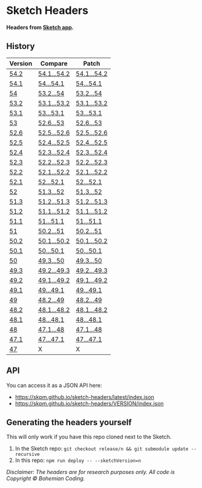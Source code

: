 # Sketch Headers

**Headers from [Sketch app](http://www.sketchapp.com).**

## History

| Version                                              | Compare | Patch |
| ---------------------------------------------------- | ------- | ----- |
| [54.2](https://github.com/skpm/sketch-headers/tree/54.2) | [54.1...54.2](https://github.com/skpm/sketch-headers/compare/54.1...54.2) | [54.1...54.2](https://github.com/skpm/sketch-headers/compare/54.1...54.2.diff) |
| [54.1](https://github.com/skpm/sketch-headers/tree/54.1) | [54...54.1](https://github.com/skpm/sketch-headers/compare/54...54.1) | [54...54.1](https://github.com/skpm/sketch-headers/compare/54...54.1.diff) |
| [54](https://github.com/skpm/sketch-headers/tree/54) | [53.2...54](https://github.com/skpm/sketch-headers/compare/53.2...54) | [53.2...54](https://github.com/skpm/sketch-headers/compare/53.2...54.diff) |
| [53.2](https://github.com/skpm/sketch-headers/tree/53.2) | [53.1...53.2](https://github.com/skpm/sketch-headers/compare/53.1...53.2) | [53.1...53.2](https://github.com/skpm/sketch-headers/compare/53.1...53.2.diff) |
| [53.1](https://github.com/skpm/sketch-headers/tree/53.1) | [53...53.1](https://github.com/skpm/sketch-headers/compare/53...53.1) | [53...53.1](https://github.com/skpm/sketch-headers/compare/53...53.1.diff) |
| [53](https://github.com/skpm/sketch-headers/tree/53) | [52.6...53](https://github.com/skpm/sketch-headers/compare/52.6...53) | [52.6...53](https://github.com/skpm/sketch-headers/compare/52.6...53.diff) |
| [52.6](https://github.com/skpm/sketch-headers/tree/52.6) | [52.5...52.6](https://github.com/skpm/sketch-headers/compare/52.5...52.6) | [52.5...52.6](https://github.com/skpm/sketch-headers/compare/52.5...52.6.diff) |
| [52.5](https://github.com/skpm/sketch-headers/tree/52.5) | [52.4...52.5](https://github.com/skpm/sketch-headers/compare/52.4...52.5) | [52.4...52.5](https://github.com/skpm/sketch-headers/compare/52.4...52.5.diff) |
| [52.4](https://github.com/skpm/sketch-headers/tree/52.4) | [52.3...52.4](https://github.com/skpm/sketch-headers/compare/52.3...52.4) | [52.3...52.4](https://github.com/skpm/sketch-headers/compare/52.3...52.4.diff) |
| [52.3](https://github.com/skpm/sketch-headers/tree/52.3) | [52.2...52.3](https://github.com/skpm/sketch-headers/compare/52.2...52.3) | [52.2...52.3](https://github.com/skpm/sketch-headers/compare/52.2...52.3.diff) |
| [52.2](https://github.com/skpm/sketch-headers/tree/52.2) | [52.1...52.2](https://github.com/skpm/sketch-headers/compare/52.1...52.2) | [52.1...52.2](https://github.com/skpm/sketch-headers/compare/52.1...52.2.diff) |
| [52.1](https://github.com/skpm/sketch-headers/tree/52.1) | [52...52.1](https://github.com/skpm/sketch-headers/compare/52...52.1) | [52...52.1](https://github.com/skpm/sketch-headers/compare/52...52.1.diff) |
| [52](https://github.com/skpm/sketch-headers/tree/52) | [51.3...52](https://github.com/skpm/sketch-headers/compare/51.3...52) | [51.3...52](https://github.com/skpm/sketch-headers/compare/51.3...52.diff) |
| [51.3](https://github.com/skpm/sketch-headers/tree/51.3) | [51.2...51.3](https://github.com/skpm/sketch-headers/compare/51.2...51.3) | [51.2...51.3](https://github.com/skpm/sketch-headers/compare/51.2...51.3.diff) |
| [51.2](https://github.com/skpm/sketch-headers/tree/51.2) | [51.1...51.2](https://github.com/skpm/sketch-headers/compare/51.1...51.2) | [51.1...51.2](https://github.com/skpm/sketch-headers/compare/51.1...51.2.diff) |
| [51.1](https://github.com/skpm/sketch-headers/tree/51.1) | [51...51.1](https://github.com/skpm/sketch-headers/compare/51...51.1) | [51...51.1](https://github.com/skpm/sketch-headers/compare/51...51.1.diff) |
| [51](https://github.com/skpm/sketch-headers/tree/51) | [50.2...51](https://github.com/skpm/sketch-headers/compare/50.2...51) | [50.2...51](https://github.com/skpm/sketch-headers/compare/50.2...51.diff) |
| [50.2](https://github.com/skpm/sketch-headers/tree/50.2) | [50.1...50.2](https://github.com/skpm/sketch-headers/compare/50.1...50.2) | [50.1...50.2](https://github.com/skpm/sketch-headers/compare/50.1...50.2.diff) |
| [50.1](https://github.com/skpm/sketch-headers/tree/50.1) | [50...50.1](https://github.com/skpm/sketch-headers/compare/50...50.1) | [50...50.1](https://github.com/skpm/sketch-headers/compare/50...50.1.diff) |
| [50](https://github.com/skpm/sketch-headers/tree/50) | [49.3...50](https://github.com/skpm/sketch-headers/compare/49.3...50) | [49.3...50](https://github.com/skpm/sketch-headers/compare/49.3...50.diff) |
| [49.3](https://github.com/skpm/sketch-headers/tree/49.3) | [49.2...49.3](https://github.com/skpm/sketch-headers/compare/49.2...49.3) | [49.2...49.3](https://github.com/skpm/sketch-headers/compare/49.2...49.3.diff) |
| [49.2](https://github.com/skpm/sketch-headers/tree/49.2) | [49.1...49.2](https://github.com/skpm/sketch-headers/compare/49.1...49.2) | [49.1...49.2](https://github.com/skpm/sketch-headers/compare/49.1...49.2.diff) |
| [49.1](https://github.com/skpm/sketch-headers/tree/49.1) | [49...49.1](https://github.com/skpm/sketch-headers/compare/49...49.1) | [49...49.1](https://github.com/skpm/sketch-headers/compare/49...49.1.diff) |
| [49](https://github.com/skpm/sketch-headers/tree/49) | [48.2...49](https://github.com/skpm/sketch-headers/compare/48.2...49) | [48.2...49](https://github.com/skpm/sketch-headers/compare/48.2...49.diff) |
| [48.2](https://github.com/skpm/sketch-headers/tree/48.2) | [48.1...48.2](https://github.com/skpm/sketch-headers/compare/48.1...48.2) | [48.1...48.2](https://github.com/skpm/sketch-headers/compare/48.1...48.2.diff) |
| [48.1](https://github.com/skpm/sketch-headers/tree/48.1) | [48...48.1](https://github.com/skpm/sketch-headers/compare/48...48.1) | [48...48.1](https://github.com/skpm/sketch-headers/compare/48...48.1.diff) |
| [48](https://github.com/skpm/sketch-headers/tree/48) | [47.1...48](https://github.com/skpm/sketch-headers/compare/47.1...48) | [47.1...48](https://github.com/skpm/sketch-headers/compare/47.1...48.diff) |
| [47.1](https://github.com/skpm/sketch-headers/tree/47.1) | [47...47.1](https://github.com/skpm/sketch-headers/compare/47...47.1) | [47...47.1](https://github.com/skpm/sketch-headers/compare/47...47.1.diff) |
| [47](https://github.com/skpm/sketch-headers/tree/47) | X       | X     |

## API

You can access it as a JSON API here:

- https://skpm.github.io/sketch-headers/latest/index.json
- https://skpm.github.io/sketch-headers/VERSION/index.json

## Generating the headers yourself

This will only work if you have this repo cloned next to the Sketch.

1. In the Sketch repo: `git checkout release/n && git submodule update --recursive`
2. In this repo: `npm run deploy -- --sketchVersion=n`

_Disclaimer: The headers are for research purposes only. All code is Copyright © Bohemian Coding._
